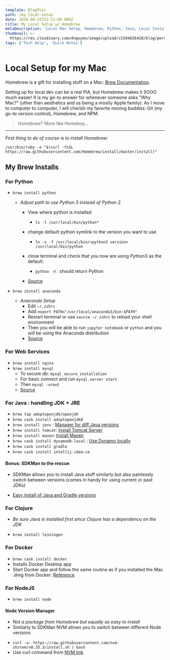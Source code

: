 ```yaml
---
template: BlogPost
path: /my-local-setup
date: 2020-08-15T22:21:00.000Z
title: My Local Setup w/ Homebrew
metaDescription: 'Local Mac Setup, Homebrew, Python, Java, Local Install, Environment Setup'
thumbnail: >-
  https://res.cloudinary.com/dnguyen/image/upload/v1584826410/blog/personal/desk_background_ico88y.jpg
tags: ['Tech Help', 'Quick Notes']
---
```

# Local Setup for my Mac

Homebrew is a gift for installing stuff on a Mac: [Brew Documentation](https://brew.sh/).

Setting up for local dev can be a real PIA, but Homebrew makes it SOOO much easier! It is my go-to answer for whenever someone asks "Why Mac?" (other than aesthetics and us being a mostly Apple family). As I move to computer to computer, I will cherish my favorite moving buddies: Git (my go-to version control), Homebrew, and NPM. 
> Homebrew? More like Homeboy...

- - -

*First thing to do of course is to install Homebrew:*

`/usr/bin/ruby -e "$(curl -fsSL https://raw.githubusercontent.com/Homebrew/install/master/install)"`

## My Brew Installs

### For Python

* `brew install python`
  - *Adjust path to use Python 3 instead of Python 2*

    * View where python is installed

      * `ls -l /usr/local/bin/python*`
    * change default python symlink to the version you want to use

      * `ln -s -f /usr/local/bin/<python3 version> /usr/local/bin/python`
    * close terminal and check that you now are using Python3 as the default:

      * `python -V` : should return Python <python3 version>
    * [Source](https://dev.to/malwarebo/how-to-set-python3-as-a-default-python-version-on-mac-4jjf)

* `brew install anaconda`
  - *Anaconda Setup*
    * Edit `~/.zshrc`
    * Add `export PATH="/usr/local/anaconda3/bin:$PATH"`
    * Restart terminal or use `source ~/.zshrc` to reload your shell environment
    * Then you will be able to run `jupyter notebook` or `python` and you will be using the Anaconda distribution
    * [Source](https://medium.com/ayuth/install-anaconda-on-macos-with-homebrew-c94437d63a37)

### For Web Services
* `brew install nginx`
* `brew install mysql`
  * To secure db: `mysql_secure_installation`
  * For basic connect and run `mysql.server start`
  * Then `mysql -uroot`
  * [Source](https://www.youtube.com/watch?v=jzvsotmNrK8)

### For Java : handling JDK + JRE

* `brew tap adoptopenjdk/openjdk`
* `brew cask install adoptopenjdk8`
* `brew install jenv` : [Manager for diff Java versions](https://medium.com/@brunofrascino/working-with-multiple-java-versions-in-macos-9a9c4f15615a)
* `brew install tomcat`: [Install Tomcat Server](https://medium.com/@fahimhossain_16989/installing-apache-tomcat-on-macos-mojave-using-homebrew-28ce039b4b2e)
* `brew install maven`: [Install Maven](https://www.code2bits.com/how-to-install-maven-on-macos-using-homebrew/)
* `brew cask install dynamodb-local` : [Use Dynamo locally](https://docs.aws.amazon.com/amazondynamodb/latest/developerguide/DynamoDBLocal.html)
* `brew cask install gradle`
* `brew cask install intellij-idea-ce`

#### Bonus: SDKMan to the rescue
* SDKMan allows you to install Java stuff similarly but also painlessly switch between versions (comes in handy for using current or past JDKs)

* [Easy install of Java and Gradle versions](https://sdkman.io/)

### For Clojure
- *Be sure Java is installed first since Clojure has a dependencu on the JDK*

* `brew install leiningen`

### For Docker

* `brew cask install docker`
* Installs Docker Desktop app
* Start Docker app and follow the same routine as if you installed the Mac .dmg from Docker: [Reference](https://stackoverflow.com/questions/44084846/cannot-connect-to-the-docker-daemon-on-macos)

### For NodeJS
- `brew install node`

#### Node Version Manager
  - *Not a package from Homebrew but equally as easy to install*
  - Similarly to SDKMan NVM allows you to switch between different Node versions
  * `curl -o- https://raw.githubusercontent.com/nvm-sh/nvm/v0.35.3/install.sh | bash`
  * Use curl command from [NVM link](https://github.com/nvm-sh/nvm)

